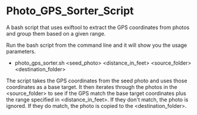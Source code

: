 # Photo_GPS_Sorter_Script
A bash script that uses exiftool to extract the GPS coordinates from photos and group them based on a given range.

Run the bash script from the command line and it will show you the usage parameters.
  - photo_gps_sorter.sh <seed_photo> <distance_in_feet> <source_folder> <destination_folder>

The script takes the GPS coordinates from the seed photo and uses those coordinates as a base target.  It then iterates through the photos in the <source_folder> to see if the GPS match the base target coordinates plus the range specified in <distance_in_feet>.  If they don't match, the photo is ignored.  If they do match, the photo is copied to the <destination_folder>.
